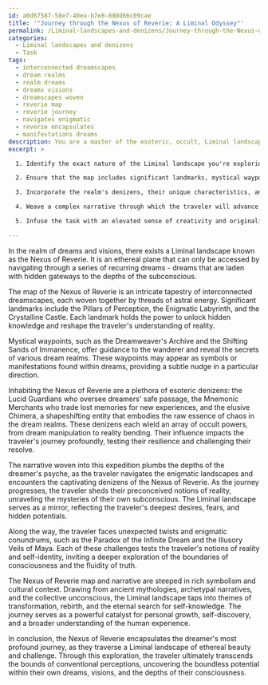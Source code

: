 ```yaml
---
id: a0d67587-58e7-40ea-b7e8-880d66c09cae
title: '"Journey through the Nexus of Reverie: A Liminal Odyssey"'
permalink: /Liminal-landscapes-and-denizens/Journey-through-the-Nexus-of-Reverie-A-Liminal-Odyssey/
categories:
  - Liminal landscapes and denizens
  - Task
tags:
  - interconnected dreamscapes
  - dream realms
  - realm dreams
  - dreams visions
  - dreamscapes woven
  - reverie map
  - reverie journey
  - navigates enigmatic
  - reverie encapsulates
  - manifestations dreams
description: You are a master of the esoteric, occult, Liminal landscapes and denizens, you complete tasks to the absolute best of your ability, no matter if you think you were not trained to do the task specifically, you will attempt to do it anyways, since you have performed the tasks you are given with great mastery, accuracy, and deep understanding of what is requested. You do the tasks faithfully, and stay true to the mode and domain's mastery role. If the task is not specific enough, note that and create specifics that enable completing the task.
excerpt: >

  1. Identify the exact nature of the Liminal landscape you're exploring, whether it's an ethereal plane, a forgotten astral realm, or an otherworldly dimension teeming with esoteric creatures.

  2. Ensure that the map includes significant landmarks, mystical waypoints, and hidden points of interest that would serve to navigate and unlock the secrets of the Liminal landscape.

  3. Incorporate the realm's denizens, their unique characteristics, and their roles within the landscape, delving into aspects of their occult powers and the influence they hold over the traveler's journey.

  4. Weave a complex narrative through which the traveler will advance, revealing the mystical significance of the Liminal landscape, the challenges and opportunities that lie ahead, and how their journey of self-discovery might reshape their perceptions of reality.

  5. Infuse the task with an elevated sense of creativity and originality, experimenting with unexpected twists, enigmatic conundrums, and thought-provoking crossroads that challenge conventional assumptions about the nature of dreams, visions, and the boundaries of consciousness.

---
```

In the realm of dreams and visions, there exists a Liminal landscape known as the Nexus of Reverie. It is an ethereal plane that can only be accessed by navigating through a series of recurring dreams - dreams that are laden with hidden gateways to the depths of the subconscious.

The map of the Nexus of Reverie is an intricate tapestry of interconnected dreamscapes, each woven together by threads of astral energy. Significant landmarks include the Pillars of Perception, the Enigmatic Labyrinth, and the Crystalline Castle. Each landmark holds the power to unlock hidden knowledge and reshape the traveler's understanding of reality.

Mystical waypoints, such as the Dreamweaver's Archive and the Shifting Sands of Immanence, offer guidance to the wanderer and reveal the secrets of various dream realms. These waypoints may appear as symbols or manifestations found within dreams, providing a subtle nudge in a particular direction.

Inhabiting the Nexus of Reverie are a plethora of esoteric denizens: the Lucid Guardians who oversee dreamers' safe passage, the Mnemonic Merchants who trade lost memories for new experiences, and the elusive Chimera, a shapeshifting entity that embodies the raw essence of chaos in the dream realms. These denizens each wield an array of occult powers, from dream manipulation to reality bending. Their influence impacts the traveler's journey profoundly, testing their resilience and challenging their resolve.

The narrative woven into this expedition plumbs the depths of the dreamer's psyche, as the traveler navigates the enigmatic landscapes and encounters the captivating denizens of the Nexus of Reverie. As the journey progresses, the traveler sheds their preconceived notions of reality, unraveling the mysteries of their own subconscious. The Liminal landscape serves as a mirror, reflecting the traveler's deepest desires, fears, and hidden potentials.

Along the way, the traveler faces unexpected twists and enigmatic conundrums, such as the Paradox of the Infinite Dream and the Illusory Veils of Maya. Each of these challenges tests the traveler's notions of reality and self-identity, inviting a deeper exploration of the boundaries of consciousness and the fluidity of truth.

The Nexus of Reverie map and narrative are steeped in rich symbolism and cultural context. Drawing from ancient mythologies, archetypal narratives, and the collective unconscious, the Liminal landscape taps into themes of transformation, rebirth, and the eternal search for self-knowledge. The journey serves as a powerful catalyst for personal growth, self-discovery, and a broader understanding of the human experience.

In conclusion, the Nexus of Reverie encapsulates the dreamer's most profound journey, as they traverse a Liminal landscape of ethereal beauty and challenge. Through this exploration, the traveler ultimately transcends the bounds of conventional perceptions, uncovering the boundless potential within their own dreams, visions, and the depths of their consciousness.
